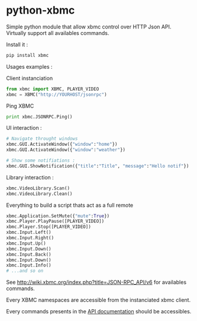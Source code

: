 python-xbmc
===========

Simple python module that allow xbmc control over HTTP Json API.
Virtually support all availables commands.

Install it :
```bash
pip install xbmc
```


Usages examples :

Client instanciation
```python
from xbmc import XBMC, PLAYER_VIDEO
xbmc = XBMC("http://YOURHOST/jsonrpc")
```
Ping XBMC
```python
print xbmc.JSONRPC.Ping()
```

UI interaction :
```python
# Navigate throught windows
xbmc.GUI.ActivateWindow({"window":"home"})
xbmc.GUI.ActivateWindow({"window":"weather"})

# Show some notifiations :
xbmc.GUI.ShowNotification({"title":"Title", "message":"Hello notif"})
```

Library interaction :
```python
xbmc.VideoLibrary.Scan()
xbmc.VideoLibrary.Clean()
```

Everything to build a script thats act as a full remote
```python
xbmc.Application.SetMute({"mute":True})
xbmc.Player.PlayPause([PLAYER_VIDEO])
xbmc.Player.Stop([PLAYER_VIDEO])
xbmc.Input.Left()
xbmc.Input.Right()
xbmc.Input.Up()
xbmc.Input.Down()
xbmc.Input.Back()
xbmc.Input.Down()
xbmc.Input.Info()
# ...and so on
```


See http://wiki.xbmc.org/index.php?title=JSON-RPC_API/v6 for availables commands.


Every XBMC namespaces are accessible from the instanciated xbmc client.

Every commands presents in the [API documentation](http://wiki.xbmc.org/index.php?title=JSON-RPC_API/v6) should be accessibles.
